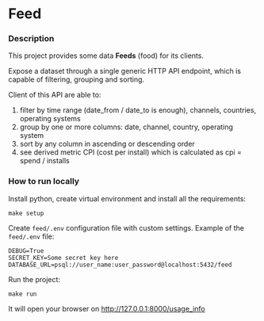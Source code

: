 # Feed


### Description

This project provides some data **Feeds** (food) for its clients.

Expose a dataset through a single generic HTTP API endpoint, which is capable of filtering, grouping and sorting.

Client of this API are able to:
1. filter by time range (date_from / date_to is enough), channels, countries, operating systems
1. group by one or more columns: date, channel, country, operating system
1. sort by any column in ascending or descending order
1. see derived metric CPI (cost per install) which is calculated as cpi = spend / installs


### How to run locally

Install python, create virtual environment and install all the requirements:

    make setup

Create `feed/.env` configuration file with custom settings. Example of the `feed/.env` file:

    DEBUG=True
    SECRET_KEY=Some secret key here
    DATABASE_URL=psql://user_name:user_password@localhost:5432/feed

Run the project:

    make run

It will open your browser on http://127.0.0.1:8000/usage_info